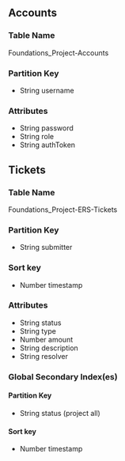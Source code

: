 ## Accounts

### Table Name

Foundations_Project-Accounts

### Partition Key

- String username

### Attributes

- String password
- String role
- String authToken

## Tickets

### Table Name

Foundations_Project-ERS-Tickets

### Partition Key

- String submitter

### Sort key

- Number timestamp

### Attributes

- String status
- String type
- Number amount
- String description
- String resolver

### Global Secondary Index(es)

#### Partition Key

- String status (project all)

#### Sort key

- Number timestamp
